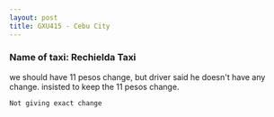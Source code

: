 ```yaml
---
layout: post
title: GXU415 - Cebu City
---
```


### Name of taxi: Rechielda Taxi

we should have 11 pesos change, but driver said he doesn't have any change. insisted to keep the 11 pesos change.

```Not giving exact change```
